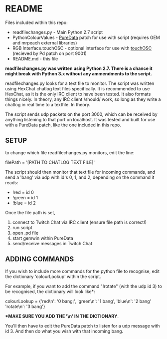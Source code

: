 # README

Files included within this repo:
* readfilechanges.py - Main Python 2.7 script
* PythonColourValues - [PureData](https://puredata.info) patch for use with script (requires GEM and mrpeach external libraries)
* RGB Interface.touchOSC - optional interface for use with [touchOSC](https://hexler.net/products/touchosc) (recieved by Pd patch on port 9001)
* README.md - this file

__readfilechanges.py was written using Python 2.7. There is a chance it might break with Python 3.x without any ammendments to the script.__

readfilechanges.py looks for a text file to monitor. The script was written using HexChat chatlog text files specifically.
It is recommended to use HexChat, as it is the only IRC client to have been tested. It also formats things nicely.
In theory, any IRC client /should/ work, so long as they write a chatlog in real time to a textfile. In theory.

The script sends udp packets on the port 3000, which can be received by anything listening to that port on localhost.
It was tested and built for use with a PureData patch, like the one included in this repo.


## SETUP

to change which file readfilechanges.py monitors, edit the line:

filePath = '[PATH TO CHATLOG TEXT FILE]'


The script should then monitor that text file for incoming commands, and send a 'bang' via udp with id's 0, 1, and 2, depending
on the command it reads:

* !red = id 0
* !green = id 1
* !blue = id 2

Once the file path is set,
1. connect to Twitch Chat via IRC client (ensure file path is correct!)
2. run script
3. open .pd file
4. start gemwin within PureData
5. send/receive messages in Twitch Chat


## ADDING COMMANDS

If you wish to include more commands for the python file to recognise, edit the dictionary 'colourLookup' within the script.

For example, if you want to add the command "!rotate" (with the udp id 3) to be recognised, the dictionary will look like*:

colourLookup = {'red\n': '0 bang;',
                'green\n': '1 bang',
                'blue\n': '2 bang'
		'rotate\n': '3 bang'}

__*MAKE SURE YOU ADD THE '\n' IN THE DICTIONARY__.

You'll then have to edit the PureData patch to listen for a udp message with id 3. And then do what you wish with that incoming bang.
